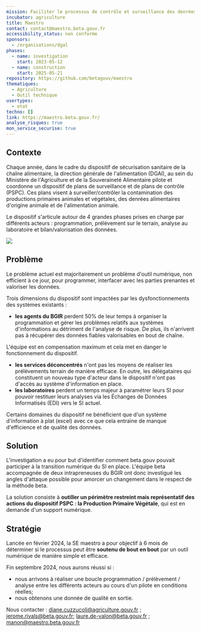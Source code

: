 ```yaml
---
mission: Faciliter le processus de contrôle et surveillance des denrées alimentaires en permettant la circulation et l'accès en temps réel d'une donnée de qualité entre les différents acteurs.
incubator: agriculture
title: Maestro
contact: contact@maestro.beta.gouv.fr
accessibility_status: non conforme
sponsors:
  - /organisations/dgal
phases:
  - name: investigation
    start: 2023-05-12
  - name: construction
    start: 2025-05-21
repository: https://github.com/betagouv/maestro
thematiques:
  - Agriculture
  - Outil technique
usertypes:
  - etat
techno: []
link: https://maestro.beta.gouv.fr/
analyse_risques: true
mon_service_securise: true
---
```

## Contexte

Chaque année, dans le cadre du dispositif de sécurisation sanitaire de la chaîne alimentaire, la direction générale de l'alimentation (DGAl), au sein du Ministère de l'Agriculture et de la Souveraineté Alimentaire pilote et coordonne un dispositif de plans de surveillance et de plans de contrôle (PSPC). Ces plans visent à surveiller/contrôler la contamination des productions primaires animales et végétales, des denrées alimentaires d'origine animale et de l'alimentation animale.

Le dispositif s'articule autour de 4 grandes phases prises en charge par différents acteurs : programmation, prélèvement sur le terrain, analyse au laboratoire et bilan/valorisation des données.

![](https://beta.gouv.fr/img/startups/pspc_phases.png)

## Problème

Le problème actuel est majoritairement un problème d'outil numérique, non efficient à ce jour, pour programmer, interfacer avec les parties prenantes et valoriser les données.

Trois dimensions du dispositif sont impactées par les dysfonctionnements des systèmes existants :

- **les agents du BGIR** perdent 50% de leur temps à organiser la programmation et gérer les problèmes relatifs aux systèmes d'informations au détriment de l'analyse de risque. De plus, ils n'arrivent pas à récupérer des données fiables valorisables en bout de chaîne.

L'équipe est en compensation maximum et cela met en danger le fonctionnement du dispositif.
- **les services déconcentrés** n'ont pas les moyens de réaliser les prélèvements terrain de manière efficace. En outre, les délégataires qui constituent un nouveau type d'acteur dans le dispositif n'ont pas d'accès au système d'information en place.
- **les laboratoires** perdent un temps majeur à paramétrer leurs SI pour pouvoir restituer leurs analyses via les Échanges de Données Informatisés (EDI) vers le SI actuel.

Certains domaines du dispositif ne bénéficient que d'un système d'information à plat (excel) avec ce que cela entraine de manque d'efficience et de qualité des données.

## Solution

L'investigation a eu pour but d'identifier comment beta.gouv pouvait participer à la transition numérique du SI en place. L'équipe beta accompagnée de deux intrapreneuses du BGIR ont donc investigué les angles d'attaque possible pour amorcer un changement dans le respect de la méthode beta.

La solution consiste à **outiller un périmètre restreint mais représentatif des actions du dispositif PSPC : la Production Primaire Végétale**, qui est en demande d'un support numérique. 


## Stratégie
Lancée en février 2024, la SE maestro a pour objectif à 6 mois de déterminer si le processus peut être **soutenu de bout en bout** par un outil numérique de manière simple et efficace.

Fin septembre 2024, nous aurons réussi si :

- nous arrivons à réaliser une boucle programmation / prélèvement / analyse entre les différents acteurs au cours d'un pilote en conditions réelles;
- nous obtenons une donnée de qualité en sortie.


Nous contacter : diane.cuzzucoli@agriculture.gouv.fr ; jerome.rivals@beta.gouv.fr; laure.de-valon@beta.gouv.fr ; manon@maestro.beta.gouv.fr
